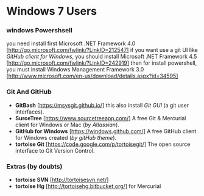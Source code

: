 Windows 7 Users
======

### windows Powershsell
you need install first  Microsoft .NET Framework 4.0 [http://go.microsoft.com/fwlink/?LinkID=212547]
if you want use a git UI like _GitHub client for Windows_, you should install Microsoft .NET Framework 4.5 [http://go.microsoft.com/fwlink/?LinkID=242919]<Enter>
then for install powershell, you must install Windows Management Framework 3.0 [http://www.microsoft.com/en-us/download/details.aspx?id=34595]

### Git And GitHub
- **GitBash** [https://msysgit.github.io/] this also install _Git GUI_ (a git user interfaces).
- **SurceTree** [https://www.sourcetreeapp.com/] A free Git & Mercurial client for Windows or Mac (_by Atlassian_).
- **GitHub for Windows** [https://windows.github.com/] A free GitHub client for Windows created (_by gitHub theme_).
- **tortoise Git** [https://code.google.com/p/tortoisegit/] The open source interface to Git Version Control.

### Extras (by doubts)
- **tortoise SVN** [http://tortoisesvn.net/]
- **tortoise Hg** [http://tortoisehg.bitbucket.org/] for Mercurial



  

